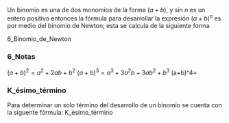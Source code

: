 

Un binomio es una de dos monomios de la forma $(a+b)$, y sin $n$ es un entero positivo entonces la fórmula para desarrollar la expresión $(a+b)^n$ es por medio del binomio de Newton; esta se calcula de la siguiente forma

6_Binomio_de_Newton 

### 6_Notas 

$(a+b)^2=a^2+2ab+b^2$
$(a+b)^3=a^3+3a^2b+3ab^2+b^3$
(a+b)^4=

### K_ésimo_término

Para determinar un solo término del desarrollo de un binomio se cuenta con la siguente fórmula: K_ésimo_término


